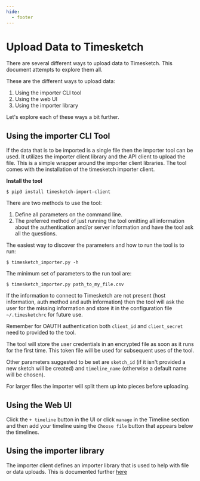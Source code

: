```yaml
---
hide:
  - footer
---
```

# Upload Data to Timesketch

There are several different ways to upload data to Timesketch. This document
attempts to explore them all.

These are the different ways to upload data:

1. Using the importer CLI tool
2. Using the web UI
3. Using the importer library

Let's explore each of these ways a bit further.

## Using the importer CLI Tool

If the data that is to be imported is a single file then the importer tool
can be used. It utilizes the importer client library and the API client to upload
the file. This is a simple wrapper around the importer client libraries. The tool comes
with the installation of the timesketch importer client.

**Install the tool**

```shell
$ pip3 install timesketch-import-client
```

There are two methods to use the tool:

1. Define all parameters on the command line.
2. The preferred method of just running the tool omitting all information about the
   authentication and/or server information and have the tool ask all the questions.

The easiest way to discover the parameters and how to run the tool is to run:

```shell
$ timesketch_importer.py -h
```

The minimum set of parameters to the run tool are:

```shell
$ timesketch_importer.py path_to_my_file.csv
```

If the information to connect to Timesketch are not present (host information,
auth method and auth information) then the tool will ask the user for the missing
information and store it in the configuration file `~/.timesketchrc` for future use.

Remember for OAUTH authentication both `client_id` and `client_secret` need to
provided to the tool.

The tool will store the user credentials in an encrypted file as soon as it
runs for the first time. This token file will be used for subsequent uses
of the tool.

Other parameters suggested to be set are `sketch_id` (if it isn't provided a
new sketch will be created) and `timeline_name` (otherwise a default name
will be chosen).

For larger files the importer will split them up into pieces before uploading.

## Using the Web UI

Click the `+ timeline` button in the UI or click `manage` in the Timeline
section and then add your timeline using the `Choose file` button that
appears below the timelines.

## Using the importer library

The importer client defines an importer library that is used to help with
file or data uploads. This is documented further
[here](/developers/api-upload-data/)
